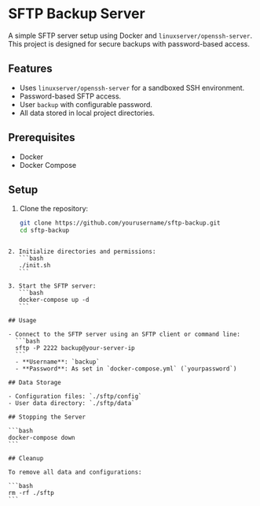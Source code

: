 # SFTP Backup Server

A simple SFTP server setup using Docker and `linuxserver/openssh-server`. This project is designed for secure backups with password-based access.

## Features
- Uses `linuxserver/openssh-server` for a sandboxed SSH environment.
- Password-based SFTP access.
- User `backup` with configurable password.
- All data stored in local project directories.

## Prerequisites
- Docker
- Docker Compose

## Setup

1. Clone the repository:
   ```bash
   git clone https://github.com/yourusername/sftp-backup.git
   cd sftp-backup
````

2. Initialize directories and permissions:
   ```bash
   ./init.sh
   ```

3. Start the SFTP server:
   ```bash
   docker-compose up -d
   ```

## Usage

- Connect to the SFTP server using an SFTP client or command line:
  ```bash
  sftp -P 2222 backup@your-server-ip
  ```
  - **Username**: `backup`
  - **Password**: As set in `docker-compose.yml` (`yourpassword`)

## Data Storage

- Configuration files: `./sftp/config`
- User data directory: `./sftp/data`

## Stopping the Server

```bash
docker-compose down
```

## Cleanup

To remove all data and configurations:

```bash
rm -rf ./sftp
```
